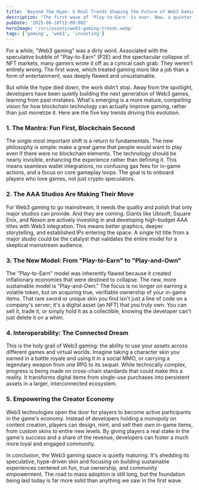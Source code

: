 ```yaml
---
title: 'Beyond the Hype: 5 Real Trends Shaping the Future of Web3 Gaming'
description: "The first wave of 'Play-to-Earn' is over. Now, a quieter, more serious evolution is happening. These five trends show how Web3 gaming is finally growing up and focusing on what matters: fun."
pubDate: '2025-08-10T12:00:00Z'
heroImage: '/src/assets/web3-gaming-trends.webp'
tags: ['gaming', 'web3', 'investing']
---
```


For a while, "Web3 gaming" was a dirty word. Associated with the speculative bubble of "Play-to-Earn" (P2E) and the spectacular collapse of NFT markets, many gamers wrote it off as a cynical cash grab. They weren't entirely wrong. The first wave, which treated gaming more like a job than a form of entertainment, was deeply flawed and unsustainable.

But while the hype died down, the work didn't stop. Away from the spotlight, developers have been quietly building the next generation of Web3 games, learning from past mistakes. What's emerging is a more mature, compelling vision for how blockchain technology can actually improve gaming, rather than just monetize it. Here are the five key trends driving this evolution.

### 1. The Mantra: Fun First, Blockchain Second

The single most important shift is a return to fundamentals. The new philosophy is simple: make a great game that people would want to play even if there were no blockchain elements. The technology should be nearly invisible, enhancing the experience rather than defining it. This means seamless wallet integrations, no confusing gas fees for in-game actions, and a focus on core gameplay loops. The goal is to onboard players who love games, not just crypto speculators.

### 2. The AAA Studios Are Making Their Move

For Web3 gaming to go mainstream, it needs the quality and polish that only major studios can provide. And they are coming. Giants like Ubisoft, Square Enix, and Nexon are actively investing in and developing high-budget AAA titles with Web3 integration. This means better graphics, deeper storytelling, and established IPs entering the space. A single hit title from a major studio could be the catalyst that validates the entire model for a skeptical mainstream audience.

### 3. The New Model: From "Play-to-Earn" to "Play-and-Own"

The "Play-to-Earn" model was inherently flawed because it created inflationary economies that were destined to collapse. The new, more sustainable model is "Play-and-Own." The focus is no longer on earning a volatile token, but on acquiring true, verifiable ownership of your in-game items. That rare sword or unique skin you find isn't just a line of code on a company's server; it's a digital asset (an NFT) that you truly own. You can sell it, trade it, or simply hold it as a collectible, knowing the developer can't just delete it on a whim.

### 4. Interoperability: The Connected Dream

This is the holy grail of Web3 gaming: the ability to use your assets across different games and virtual worlds. Imagine taking a character skin you earned in a battle royale and using it in a social MMO, or carrying a legendary weapon from one RPG to its sequel. While technically complex, progress is being made on cross-chain standards that could make this a reality. It transforms digital items from single-use purchases into persistent assets in a larger, interconnected ecosystem.

### 5. Empowering the Creator Economy

Web3 technologies open the door for players to become active participants in the game's economy. Instead of developers holding a monopoly on content creation, players can design, mint, and sell their own in-game items, from custom skins to entire new levels. By giving players a real stake in the game's success and a share of the revenue, developers can foster a much more loyal and engaged community.

In conclusion, the Web3 gaming space is quietly maturing. It's shedding its speculative, hype-driven skin and focusing on building sustainable experiences centered on fun, true ownership, and community empowerment. The road to mass adoption is still long, but the foundation being laid today is far more solid than anything we saw in the first wave.
